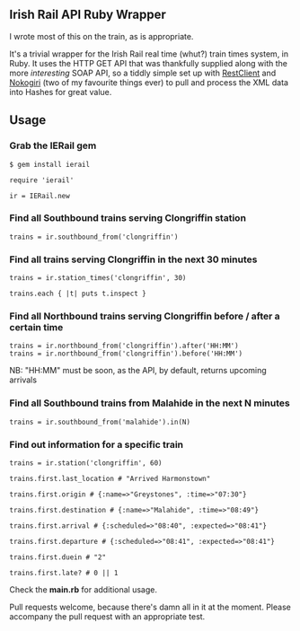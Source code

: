 ## Irish Rail API Ruby Wrapper

I wrote most of this on the train, as is appropriate. 

It's a trivial wrapper for the Irish Rail real time (whut?) train times system, in Ruby. It uses the HTTP GET API that was thankfully supplied along with the more *interesting* SOAP API, so a tiddly simple set up with [RestClient](https://github.com/archiloque/rest-client) and [Nokogiri](http://nokogiri.org/) (two of my favourite things ever) to pull and process the XML data into Hashes for great value.

## Usage

### Grab the IERail gem


`$ gem install ierail`

<pre><code>require 'ierail'

ir = IERail.new
</code></pre>

### Find all Southbound trains serving Clongriffin station

<pre><code>trains = ir.southbound_from('clongriffin')</code></pre>

### Find all trains serving Clongriffin in the next 30 minutes

<pre><code>trains = ir.station_times('clongriffin', 30)

trains.each { |t| puts t.inspect }
</code></pre>

### Find all Northbound trains serving Clongriffin before / after a certain time

<pre><code>trains = ir.northbound_from('clongriffin').after('HH:MM')
trains = ir.northbound_from('clongriffin').before('HH:MM')
</code></pre>

NB: "HH:MM" must be soon, as the API, by default, returns upcoming
arrivals

### Find all Southbound trains from Malahide in the next N minutes

<pre><code>trains = ir.southbound_from('malahide').in(N)
</code></pre>

### Find out information for a specific train

<pre><code>trains = ir.station('clongriffin', 60)

trains.first.last_location # "Arrived Harmonstown"

trains.first.origin # {:name=>"Greystones", :time=>"07:30"}

trains.first.destination # {:name=>"Malahide", :time=>"08:49"}

trains.first.arrival # {:scheduled=>"08:40", :expected=>"08:41"}

trains.first.departure # {:scheduled=>"08:41", :expected=>"08:41"}

trains.first.duein # "2"

trains.first.late? # 0 || 1
</code></pre>

Check the **main.rb** for additional usage.

Pull requests welcome, because there's damn all in it at the moment. Please accompany the pull request with an appropriate test.
